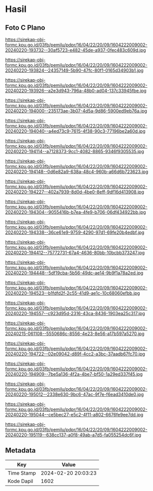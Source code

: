 # Hasil

## Foto C Plano

https://sirekap-obj-formc.kpu.go.id/03fb/pemilu/pdpr/16/04/22/20/09/1604222009002-20240220-193732--30af5723-e482-45de-a937-0fec483c609d.jpg

https://sirekap-obj-formc.kpu.go.id/03fb/pemilu/pdpr/16/04/22/20/09/1604222009002-20240220-193824--24357149-5b90-47fc-80f1-0165d34903b1.jpg

https://sirekap-obj-formc.kpu.go.id/03fb/pemilu/pdpr/16/04/22/20/09/1604222009002-20240220-193926--a2e3d943-796a-48b0-ad04-137c33945fbe.jpg

https://sirekap-obj-formc.kpu.go.id/03fb/pemilu/pdpr/16/04/22/20/09/1604222009002-20240220-194000--235173ae-3b07-4d5a-9d86-5900ed9eb76a.jpg

https://sirekap-obj-formc.kpu.go.id/03fb/pemilu/pdpr/16/04/22/20/09/1604222009002-20240220-194040--a4ed73c9-7615-4f38-90c3-77196be2a60d.jpg

https://sirekap-obj-formc.kpu.go.id/03fb/pemilu/pdpr/16/04/22/20/09/1604222009002-20240220-194114--a7128373-9cc1-4082-8865-9346f9305535.jpg

https://sirekap-obj-formc.kpu.go.id/03fb/pemilu/pdpr/16/04/22/20/09/1604222009002-20240220-194148--0d6e82a9-638a-48c4-960b-a66d6b723623.jpg

https://sirekap-obj-formc.kpu.go.id/03fb/pemilu/pdpr/16/04/22/20/09/1604222009002-20240220-194227--402a7939-8d0d-4be0-8eff-9df16d413908.jpg

https://sirekap-obj-formc.kpu.go.id/03fb/pemilu/pdpr/16/04/22/20/09/1604222009002-20240220-194304--9055416b-b7ea-4fe9-b706-06df434922bb.jpg

https://sirekap-obj-formc.kpu.go.id/03fb/pemilu/pdpr/16/04/22/20/09/1604222009002-20240220-194338--36ce61e9-9759-4290-97d1-69fe20b4edbf.jpg

https://sirekap-obj-formc.kpu.go.id/03fb/pemilu/pdpr/16/04/22/20/09/1604222009002-20240220-194412--75772731-67a4-4636-80bb-10bcbb373247.jpg

https://sirekap-obj-formc.kpu.go.id/03fb/pemilu/pdpr/16/04/22/20/09/1604222009002-20240220-194448--5df19cba-5b56-49dc-ae14-9b9f1a78a2ed.jpg

https://sirekap-obj-formc.kpu.go.id/03fb/pemilu/pdpr/16/04/22/20/09/1604222009002-20240220-194523--b1fdfd2f-2c55-41d9-ae1c-10c68060efbb.jpg

https://sirekap-obj-formc.kpu.go.id/03fb/pemilu/pdpr/16/04/22/20/09/1604222009002-20240220-194557--c923d95d-2316-43ca-8436-1903ea25c317.jpg

https://sirekap-obj-formc.kpu.go.id/03fb/pemilu/pdpr/16/04/22/20/09/1604222009002-20240215-061108--5550686c-8556-4e23-8e56-a17b597a5270.jpg

https://sirekap-obj-formc.kpu.go.id/03fb/pemilu/pdpr/16/04/22/20/09/1604222009002-20240220-194722--02e09042-d89f-4cc2-a3bc-37aadb67fc70.jpg

https://sirekap-obj-formc.kpu.go.id/03fb/pemilu/pdpr/16/04/22/20/09/1604222009002-20240220-194909--7be5a136-4f2a-4be7-bf50-1a29ed337f45.jpg

https://sirekap-obj-formc.kpu.go.id/03fb/pemilu/pdpr/16/04/22/20/09/1604222009002-20240220-195012--2338e630-9bc6-47ac-9f7e-f6ead3410de0.jpg

https://sirekap-obj-formc.kpu.go.id/03fb/pemilu/pdpr/16/04/22/20/09/1604222009002-20240220-195044--ce5bec27-e5c2-4f11-a802-6676fe9ee7dd.jpg

https://sirekap-obj-formc.kpu.go.id/03fb/pemilu/pdpr/16/04/22/20/09/1604222009002-20240220-195119--638cc137-a0f8-49ab-a7d5-fa055254dc6f.jpg


## Metadata

| Key        | Value               |
| ---------- | ------------------- |
| Time Stamp | 2024-02-20 20:03:23 |
| Kode Dapil | 1602                |



